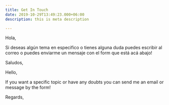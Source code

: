 ```yaml
---
title: Get In Touch
date: 2019-10-29T13:49:23.000+06:00
description: this is meta description

---
```

Hola,

Si deseas algún tema en especifico o tienes alguna duda puedes escribir al correo o puedes enviarme un mensaje con el form que está acá abajo!

Saludos,

    

Hello,

If you want a specific topic or have any doubts you can send me an email or message by the form!

Regards,